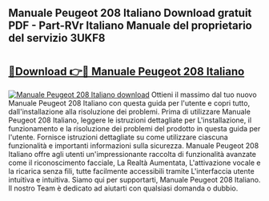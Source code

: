 ## Manuale Peugeot 208 Italiano Download gratuit PDF - Part-RVr Italiano Manuale del proprietario del servizio 3UKF8

# <h2><a href="http://dffb88b.blite.top/?on=Manuale+Peugeot+208+Italiano">🔗Download 👉🔴 Manuale Peugeot 208 Italiano</a></h2>

[![Manuale Peugeot 208 Italiano download](https://i.imgur.com/lujVjoI.png)](http://dffb88b.blite.top/?on=Manuale+Peugeot+208+Italiano)
Ottieni il massimo dal tuo nuovo Manuale Peugeot 208 Italiano con questa guida per l'utente e copri tutto, dall'installazione alla risoluzione dei problemi. Prima di utilizzare Manuale Peugeot 208 Italiano, leggere le istruzioni dettagliate per L'installazione, il funzionamento e la risoluzione dei problemi del prodotto in questa guida per l'utente. Fornisce istruzioni dettagliate su come utilizzare ciascuna funzionalità e importanti informazioni sulla sicurezza. Manuale Peugeot 208 Italiano offre agli utenti un'impressionante raccolta di funzionalità avanzate come il riconoscimento facciale, La Realtà Aumentata, L'attivazione vocale e la ricarica senza fili, tutte facilmente accessibili tramite L'interfaccia utente intuitiva e intuitiva. Siamo qui per supportarti, Manuale Peugeot 208 Italiano. Il nostro Team è dedicato ad aiutarti con qualsiasi domanda o dubbio.
